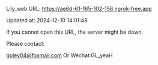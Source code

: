 Lily_web URL: https://ae6d-61-165-102-156.ngrok-free.app

Updated at: 2024-12-10 14:01:48

If you cannot open this URL, the server might be down.

Please contact: 

goley04@foxmail.com Or Wechat:GL_yeaH